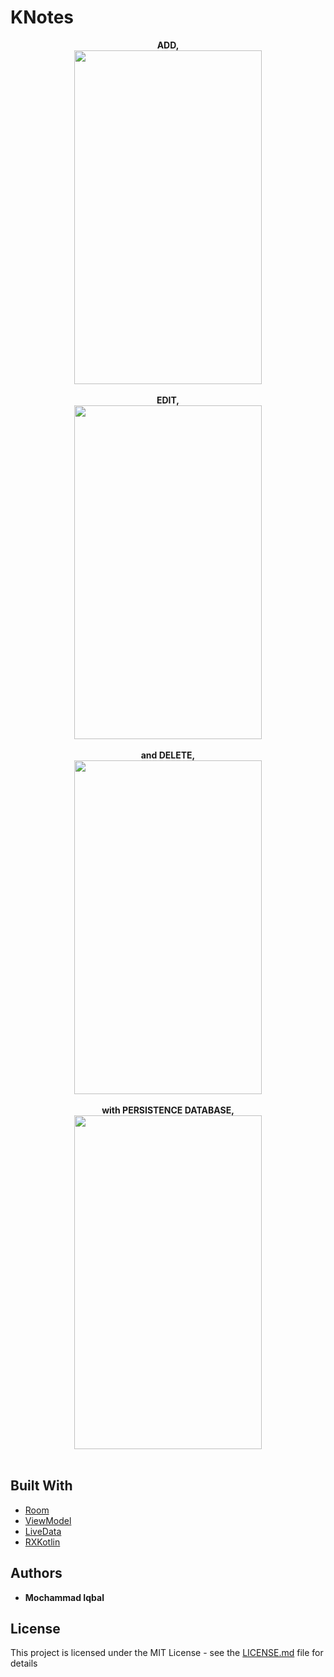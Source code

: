 
# KNotes

<p align="center">
  <b>ADD,</b><br>
  <img width="300" height="534" src="https://media.giphy.com/media/11BAcV7xeET1lyAog1/giphy.gif" >
  <br><br>
  <b>EDIT,</b><br>
  <img width="300" height="534" src="https://media.giphy.com/media/ftdWleTOQQ3kVgw1EI/giphy.gif" >
  <br><br>
  <b>and DELETE,</b><br>
  <img width="300" height="534" src="https://media.giphy.com/media/3JYpWygQB02rTOL3NE/giphy.gif" >
  <br><br>
  <b>with PERSISTENCE DATABASE,</b><br>
  <img width="300" height="534" src="https://media.giphy.com/media/1n4IDRzXArf34rQe9y/giphy.gif" >
  <br><br>
</p>

## Built With

* [Room](http://www.dropwizard.io/1.0.2/docs/)
* [ViewModel](https://developer.android.com/topic/libraries/architecture/viewmodel)
* [LiveData](https://developer.android.com/topic/libraries/architecture/livedata)
* [RXKotlin](https://github.com/ReactiveX/RxKotlin)

## Authors

* **Mochammad Iqbal**

## License

This project is licensed under the MIT License - see the [LICENSE.md](LICENSE.md) file for details
